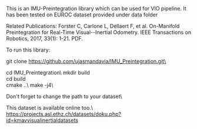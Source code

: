 This is an IMU-Preintegration library which can be used for VIO pipeline. It has been tested on EUROC dataset provided under data folder

Related Publications:
Forster C, Carlone L, Dellaert F, et al. On-Manifold Preintegration for Real-Time Visual--Inertial Odometry. IEEE Transactions on Robotics, 2017, 33(1): 1-21. PDF.

To run this library:

git clone https://github.com/ujasmandavia/IMU_Preintegration.git\

cd IMU_Preintegration\ 
mkdir build\
cd build\
cmake ..\ 
make -j4\

Don't forget to change the path to your dataset\  

This dataset is available online too.\ 
https://projects.asl.ethz.ch/datasets/doku.php?id=kmavvisualinertialdatasets

